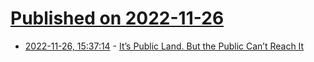 # [Published on 2022-11-26](index.md)

* [2022-11-26, 15:37:14](https://news.ycombinator.com/item?id=33753467) - [It’s Public Land. But the Public Can’t Reach It](https://www.nytimes.com/2022/11/26/business/hunting-wyoming-elk-mountain-access.html)
